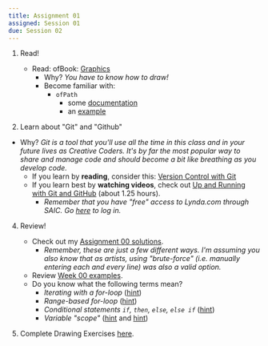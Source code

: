 ```yaml
---
title: Assignment 01
assigned: Session 01
due: Session 02
---
```


1. Read!
    - Read: ofBook: [Graphics](http://openframeworks.cc/ofBook/chapters/intro_to_graphics.html)
        - Why? _You have to know how to draw!_
        - Become familiar with:
          - `ofPath`
            - some [documentation](http://openframeworks.cc/documentation/graphics/ofPath/)
            - an [example](https://github.com/openframeworks/openFrameworks/tree/master/examples/graphics/polygonExample)

3. Learn about "Git" and "Github"
  - Why? _Git is a tool that you'll use all the time in this class and in your future lives as Creative Coders. It's by far the most popular way to share and manage code and should become a bit like breathing as you develop code._
    - If you learn by **reading**, consider this: [Version Control with Git](http://openframeworks.cc/ofBook/chapters/version_control_with_git.html)
    - If you learn best by **watching videos**, check out [Up and Running with Git and GitHub](https://www.lynda.com/Git-tutorials/Up-Running-Git-GitHub/409275-2.html) (about 1.25 hours).
      - _Remember that you have "free" access to Lynda.com through SAIC. Go [here](http://www.saic.edu/academics/computing/lyndaonlinesoftwaretraining/) to log in._

4. Review!
    - Check out my [Assignment 00 solutions](https://github.com/SAIC-ATS/ARTTECH-3135/tree/master/Assignment_00).
      - _Remember, these are just a few different ways.  I'm assuming you also know that as artists, using "brute-force" (i.e. manually entering each and every line) was also a valid option._
    - Review [Week 00 examples](https://github.com/SAIC-ATS/ARTTECH-3135/tree/master/Week_00).
    - Do you know what the following terms mean?
      - _Iterating with a for-loop_ ([hint](https://www.lynda.com/C-tutorials/Iterating/182674/366536-4.html))
      - _Range-based for-loop_ ([hint](https://www.lynda.com/C-tutorials/Using-range-based-loop/182674/366537-4.html))
      - _Conditional statements `if`, `then`, `else`, `else if`_ ([hint](https://www.lynda.com/C-tutorials/Conditionals/182674/366533-4.html))
      - _Variable "scope"_ ([hint](https://www.youtube.com/watch?v=qz_W4wlP-cg) and [hint](http://www.tutorialspoint.com/cplusplus/cpp_variable_scope.htm))

5. Complete Drawing Exercises [here](https://github.com/SAIC-ATS/ARTTECH-3135/tree/master/Assignment_01).